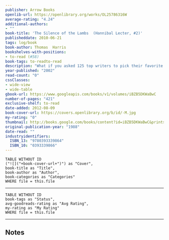 ```yaml
---
publisher: Arrow Books
openlib-url: https://openlibrary.org/works/OL25786316W
average-rating: "4.24"
additional-authors:
- ""
book-title: 'The Silence of the Lambs  (Hannibal Lecter, #2)'
publisheddate: 2010-06-21
tags: log/book
book-author: Thomas  Harris
bookshelves-with-positions:
- to-read (#58)
book-tags: to-readto-read
description: "What if you asked 125 top writers to pick their favorite books? Which titles would come out on top? You'll find the answer in The Top Ten: Writers Pick Their Favorite Books: the ultimate guide to the world's greatest books. As writers such as Norman Mailer, Annie Proulx, Stephen King, Jonathan Franzen, Claire Messud, Margaret Drabble, Michael Chabon and Peter Carey name the ten books that have meant the most to them, you'll be reminded of books you have always loved and introduced to works awaiting your discovery. The Top Ten includes summaries of 544 books???each of which is considered to be among the ten greatest books ever written by at least one leading writer. In addition to each writer's Top Ten List, the book features Top Ten Lists tabulated from their picks, including: ??? The Top Ten Books of All Time ??? The Top Ten Books by Living Writers ??? The Top Ten Books of the Twentieth Century ??? The Top Ten Mysteries ??? The Top Ten Comedies The Top Ten will help readers answer the most pressing question of all: What should I read next?"
year-published: "2002"
read-count: "0"
cssClasses:
- wide-view
- wide-table
gbook-url: https://www.googleapis.com/books/v1/volumes/iBZB5DKWaBwC
number-of-pages: "421"
exclusive-shelf: to-read
date-added: 2012-08-09
book-cover-url: https://covers.openlibrary.org/b/id/-M.jpg
my-rating: "0"
thumbnail: http://books.google.com/books/content?id=iBZB5DKWaBwC&printsec=frontcover&img=1&zoom=1&edge=curl&source=gbs_api
original-publication-year: "1988"
date-read: ""
industryidentifiers:
  ISBN_13: "9780393339864"
  ISBN_10: "0393339866"
---
```


```dataview
TABLE WITHOUT ID
("![]("+book-cover-url+")") as "Cover",
book-title as "Title",
book-author as "Author",
book-categories as "Categories"
WHERE file = this.file
```
---
```dataview
TABLE WITHOUT ID
book-tags as "Status",
avg-goodreads-rating as "Avg Rating",
my-rating as "My Rating"
WHERE file = this.file
```
---
## Notes


